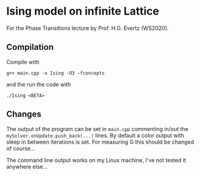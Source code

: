 # Ising model on infinite Lattice

For the Phase Transitions lecture by Prof. H.G. Evertz (WS2020).

## Compilation
Compile with 

    g++ main.cpp -o Ising -O3 -fconcepts

and the run the code with

    ./Ising <BETA>


## Changes
The output of the program can be set in `main.cpp` commenting in/out the `mySolver.onUpdate.push_back(...)` lines.
By default a color output with sleep in between iterations is set. For measuring G this should be changed of course...

The command line output works on my Linux machine, I've not tested it anywhere else...

